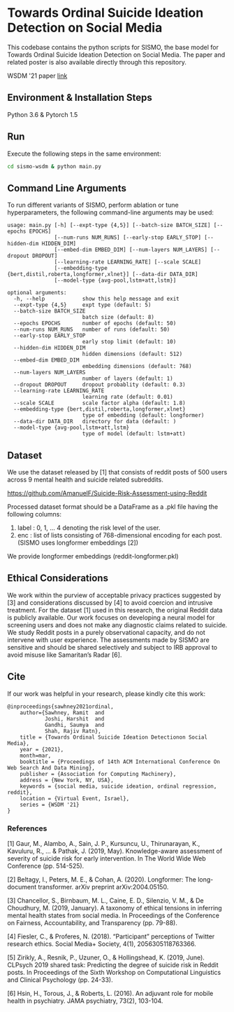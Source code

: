 # Towards Ordinal Suicide Ideation Detection on Social Media

This codebase contains the python scripts for SISMO, the base model for Towards Ordinal Suicide Ideation Detection on Social Media.
The paper and related poster is also available directly through this repository.

WSDM '21 paper [link](https://dl.acm.org/doi/pdf/10.1145/3437963.3441805)

## Environment & Installation Steps

Python 3.6 & Pytorch 1.5

## Run

Execute the following steps in the same environment:

```bash
cd sismo-wsdm & python main.py
```

## Command Line Arguments

To run different variants of SISMO, perform ablation or tune hyperparameters, the following command-line arguments may be used:

```
usage: main.py [-h] [--expt-type {4,5}] [--batch-size BATCH_SIZE] [--epochs EPOCHS]
               [--num-runs NUM_RUNS] [--early-stop EARLY_STOP] [--hidden-dim HIDDEN_DIM]
               [--embed-dim EMBED_DIM] [--num-layers NUM_LAYERS] [--dropout DROPOUT]
               [--learning-rate LEARNING_RATE] [--scale SCALE]
               [--embedding-type {bert,distil,roberta,longformer,xlnet}] [--data-dir DATA_DIR]
               [--model-type {avg-pool,lstm+att,lstm}]

optional arguments:
  -h, --help            show this help message and exit
  --expt-type {4,5}     expt type (default: 5)
  --batch-size BATCH_SIZE
                        batch size (default: 8)
  --epochs EPOCHS       number of epochs (default: 50)
  --num-runs NUM_RUNS   number of runs (default: 50)
  --early-stop EARLY_STOP
                        early stop limit (default: 10)
  --hidden-dim HIDDEN_DIM
                        hidden dimensions (default: 512)
  --embed-dim EMBED_DIM
                        embedding dimensions (default: 768)
  --num-layers NUM_LAYERS
                        number of layers (default: 1)
  --dropout DROPOUT     dropout probablity (default: 0.3)
  --learning-rate LEARNING_RATE
                        learning rate (default: 0.01)
  --scale SCALE         scale factor alpha (default: 1.8)
  --embedding-type {bert,distil,roberta,longformer,xlnet}
                        type of embedding (default: longformer)
  --data-dir DATA_DIR   directory for data (default: )
  --model-type {avg-pool,lstm+att,lstm}
                        type of model (default: lstm+att)
```

## Dataset

We use the dataset released by [1] that consists of reddit posts of 500 users across 9 mental health and suicide related subreddits.

https://github.com/AmanuelF/Suicide-Risk-Assessment-using-Reddit

Processed dataset format should be a DataFrame as a .pkl file having the following columns:

1. label : 0, 1, ... 4 denoting the risk level of the user.
2. enc : list of lists consisting of 768-dimensional encoding for each post. (SISMO uses longformer embeddings [2])

We provide longformer embeddings (reddit-longformer.pkl)

## Ethical Considerations

We work within the purview of acceptable privacy practices suggested by [3] and considerations discussed by [4] to avoid coercion and intrusive treatment.
For the dataset [1] used in this research, the original Reddit data is publicly available.
Our work focuses on developing a neural model for screening users and does not make any diagnostic claims related to suicide.
We study Reddit posts in a purely observational capacity, and do not intervene with user experience.
The assessments made by SISMO are sensitive and should be shared selectively and subject to IRB approval to avoid misuse like Samaritan’s Radar [6].

## Cite

If our work was helpful in your research, please kindly cite this work:

```
@inproceedings{sawhney2021ordinal,
    author={Sawhney, Ramit  and
            Joshi, Harshit  and
            Gandhi, Saumya  and
            Shah, Rajiv Ratn},
    title = {Towards Ordinal Suicide Ideation Detectionon Social Media},
    year = {2021},
    month=mar,
    booktitle = {Proceedings of 14th ACM International Conference On Web Search And Data Mining},
    publisher = {Association for Computing Machinery},
    address = {New York, NY, USA},
    keywords = {social media, suicide ideation, ordinal regression, reddit},
    location = {Virtual Event, Israel},
    series = {WSDM '21}
}
```

### References

[1] Gaur, M., Alambo, A., Sain, J. P., Kursuncu, U., Thirunarayan, K., Kavuluru, R., ... & Pathak, J. (2019, May). Knowledge-aware assessment of severity of suicide risk for early intervention. In The World Wide Web Conference (pp. 514-525).

[2] Beltagy, I., Peters, M. E., & Cohan, A. (2020). Longformer: The long-document transformer. arXiv preprint arXiv:2004.05150.

[3] Chancellor, S., Birnbaum, M. L., Caine, E. D., Silenzio, V. M., & De Choudhury, M. (2019, January). A taxonomy of ethical tensions in inferring mental health states from social media. In Proceedings of the Conference on Fairness, Accountability, and Transparency (pp. 79-88).

[4] Fiesler, C., & Proferes, N. (2018). “Participant” perceptions of Twitter research ethics. Social Media+ Society, 4(1), 2056305118763366.

[5] Zirikly, A., Resnik, P., Uzuner, O., & Hollingshead, K. (2019, June). CLPsych 2019 shared task: Predicting the degree of suicide risk in Reddit posts. In Proceedings of the Sixth Workshop on Computational Linguistics and Clinical Psychology (pp. 24-33).

[6] Hsin, H., Torous, J., & Roberts, L. (2016). An adjuvant role for mobile health in psychiatry. JAMA psychiatry, 73(2), 103-104.
